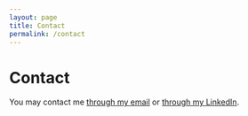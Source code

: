 ```yaml
---
layout: page
title: Contact
permalink: /contact
---
```


# Contact

You may contact me [through my email](mailto:aidan.dempster@gmail.com) or [through my LinkedIn](https://www.linkedin.com/in/aidan-dempster-4b3444179/).
